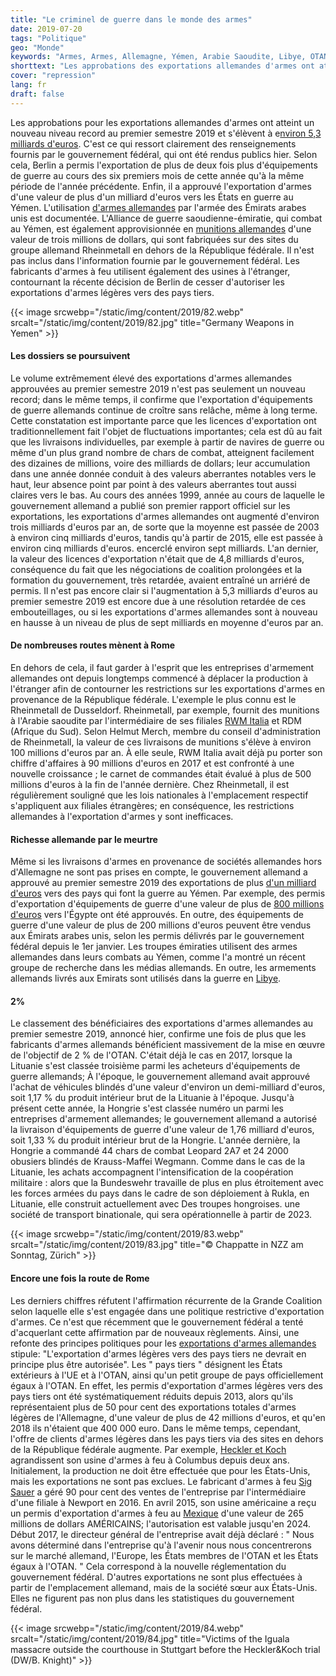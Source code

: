 ```yaml
---
title: "Le criminel de guerre dans le monde des armes"
date: 2019-07-20
tags: "Politique"
geo: "Monde"
keywords: "Armes, Armes, Allemagne, Yémen, Arabie Saoudite, Libye, OTAN, Sig Sauer, Heckler et Koch, Mexique, Réfugiés, Guerre, Terrorisme, Mort, Meurtre"
shorttext: "Les approbations des exportations allemandes d'armes ont atteint un nouveau niveau record au premier semestre 2019 et s'élèvent à environ 5,3 milliards d'euros"
cover: "repression"
lang: fr
draft: false
---
```


Les approbations pour les exportations allemandes d'armes ont atteint un nouveau niveau record au premier semestre 2019 et s'élèvent à e[nviron 5,3 milliards d'euros](https://www.dw.com/en/german-arms-export-approvals-spike/a-49544465-0 "German arms export approvals spike"). C'est ce qui ressort clairement des renseignements fournis par le gouvernement fédéral, qui ont été rendus publics hier. Selon cela, Berlin a permis l'exportation de plus de deux fois plus d'équipements de guerre au cours des six premiers mois de cette année qu'à la même période de l'année précédente. Enfin, il a approuvé l'exportation d'armes d'une valeur de plus d'un milliard d'euros vers les États en guerre au Yémen. L'utilisation [d'armes allemandes](https://www.dw.com/en/in-yemen-war-coalition-forces-rely-on-german-arms-and-technology/a-47684609-0 "In Yemen war, coalition forces rely on German arms and technology") par l'armée des Émirats arabes unis est documentée. L'Alliance de guerre saoudienne-émiratie, qui combat au Yémen, est également approvisionnée en [munitions allemandes](https://sites.tufts.edu/reinventingpeace/2019/03/19/who-is-arming-the-yemen-war-an-update/ "Who is arming the Yemen war?") d'une valeur de trois millions de dollars, qui sont fabriquées sur des sites du groupe allemand Rheinmetall en dehors de la République fédérale. Il n'est pas inclus dans l'information fournie par le gouvernement fédéral. Les fabricants d'armes à feu utilisent également des usines à l'étranger, contournant la récente décision de Berlin de cesser d'autoriser les exportations d'armes légères vers des pays tiers.

{{< image srcwebp="/static/img/content/2019/82.webp" srcalt="/static/img/content/2019/82.jpg" title="Germany Weapons in Yemen" >}}

#### Les dossiers se poursuivent

Le volume extrêmement élevé des exportations d'armes allemandes approuvées au premier semestre 2019 n'est pas seulement un nouveau record; dans le même temps, il confirme que l'exportation d'équipements de guerre allemands continue de croître sans relâche, même à long terme. Cette constatation est importante parce que les licences d'exportation ont traditionnellement fait l'objet de fluctuations importantes; cela est dû au fait que les livraisons individuelles, par exemple à partir de navires de guerre ou même d'un plus grand nombre de chars de combat, atteignent facilement des dizaines de millions, voire des milliards de dollars; leur accumulation dans une année donnée conduit à des valeurs aberrantes notables vers le haut, leur absence point par point à des valeurs aberrantes tout aussi claires vers le bas. Au cours des années 1999, année au cours de laquelle le gouvernement allemand a publié son premier rapport officiel sur les exportations, les exportations d'armes allemandes ont augmenté d'environ trois milliards d'euros par an, de sorte que la moyenne est passée de 2003 à environ cinq milliards d'euros, tandis qu'à partir de 2015, elle est passée à environ cinq milliards d'euros. encerclé environ sept milliards. L'an dernier, la valeur des licences d'exportation n'était que de 4,8 milliards d'euros, conséquence du fait que les négociations de coalition prolongées et la formation du gouvernement, très retardée, avaient entraîné un arriéré de permis. Il n'est pas encore clair si l'augmentation à 5,3 milliards d'euros au premier semestre 2019 est encore due à une résolution retardée de ces embouteillages, ou si les exportations d'armes allemandes sont à nouveau en hausse à un niveau de plus de sept milliards en moyenne d'euros par an.

#### De nombreuses routes mènent à Rome

En dehors de cela, il faut garder à l'esprit que les entreprises d'armement allemandes ont depuis longtemps commencé à déplacer la production à l'étranger afin de contourner les restrictions sur les exportations d'armes en provenance de la République fédérale. L'exemple le plus connu est le Rheinmetall de Dusseldorf. Rheinmetall, par exemple, fournit des munitions à l'Arabie saoudite par l'intermédiaire de ses filiales [RWM Italia](https://www.gn-stat.org/english/offending-companies/rheinmetall-eng/ "Rheinmetall AG") et RDM (Afrique du Sud). Selon Helmut Merch, membre du conseil d'administration de Rheinmetall, la valeur de ces livraisons de munitions s'élève à environ 100 millions d'euros par an. À elle seule, RWM Italia avait déjà pu porter son chiffre d'affaires à 90 millions d'euros en 2017 et est confronté à une nouvelle croissance ; le carnet de commandes était évalué à plus de 500 millions d'euros à la fin de l'année dernière. Chez Rheinmetall, il est régulièrement souligné que les lois nationales à l'emplacement respectif s'appliquent aux filiales étrangères; en conséquence, les restrictions allemandes à l'exportation d'armes y sont inefficaces.

#### Richesse allemande par le meurtre

Même si les livraisons d'armes en provenance de sociétés allemandes hors d'Allemagne ne sont pas prises en compte, le gouvernement allemand a approuvé au premier semestre 2019 des exportations de plus [d'un milliard d'euros](https://www.dailysabah.com/syrian-crisis/2019/06/16/germany-exported-arms-worth-11b-to-saudi-coalition-in-2019 "Germany exported arms worth $1.1B to Saudi coalition in 2019") vers des pays qui font la guerre au Yémen. Par exemple, des permis d'exportation d'équipements de guerre d'une valeur de plus de [800 millions d'euros](https://www.middleeastmonitor.com/20190617-germany-approves-e800m-arms-export-deal-to-egypt/ "Germany approves €800m arms export deal to Egypt") vers l'Égypte ont été approuvés. En outre, des équipements de guerre d'une valeur de plus de 200 millions d'euros peuvent être vendus aux Émirats arabes unis, selon les permis délivrés par le gouvernement fédéral depuis le 1er janvier. Les troupes émiraties utilisent des armes allemandes dans leurs combats au Yémen, comme l'a montré un récent groupe de recherche dans les médias allemands. En outre, les armements allemands livrés aux Emirats sont utilisés dans la guerre en [Libye](https://www.die-gdi.de/en/the-current-column/article/european-arms-sales-risk-undermining-development-in-north-africa/ "EUROPEAN ARMS SALES RISK UNDERMINING DEVELOPMENT IN NORTH AFRICA").

#### 2%

Le classement des bénéficiaires des exportations d'armes allemandes au premier semestre 2019, annoncé hier, confirme une fois de plus que les fabricants d'armes allemands bénéficient massivement de la mise en œuvre de l'objectif de 2 % de l'OTAN. C'était déjà le cas en 2017, lorsque la Lituanie s'est classée troisième parmi les acheteurs d'équipements de guerre allemands; À l'époque, le gouvernement allemand avait approuvé l'achat de véhicules blindés d'une valeur d'environ un demi-milliard d'euros, soit 1,17 % du produit intérieur brut de la Lituanie à l'époque. Jusqu'à présent cette année, la Hongrie s'est classée numéro un parmi les entreprises d'armement allemandes; le gouvernement allemand a autorisé la livraison d'équipements de guerre d'une valeur de 1,76 milliard d'euros, soit 1,33 % du produit intérieur brut de la Hongrie. L'année dernière, la Hongrie a commandé 44 chars de combat Leopard 2A7 et 24 2000 obusiers blindés de Krauss-Maffei Wegmann. Comme dans le cas de la Lituanie, les achats accompagnent l'intensification de la coopération militaire : alors que la Bundeswehr travaille de plus en plus étroitement avec les forces armées du pays dans le cadre de son déploiement à Rukla, en Lituanie, elle construit actuellement avec Des troupes hongroises. une société de transport binationale, qui sera opérationnelle à partir de 2023.

{{< image srcwebp="/static/img/content/2019/83.webp" srcalt="/static/img/content/2019/83.jpg" title="© Chappatte in NZZ am Sonntag, Zürich" >}}

#### Encore une fois la route de Rome

Les derniers chiffres réfutent l'affirmation récurrente de la Grande Coalition selon laquelle elle s'est engagée dans une politique restrictive d'exportation d'armes. Ce n'est que récemment que le gouvernement fédéral a tenté d'acquerlant cette affirmation par de nouveaux règlements. Ainsi, une refonte des principes politiques pour les [exportations d'armes allemandes](https://www.ammoland.com/2019/02/sig-sauer-and-hk-in-trouble-over-small-arms-exports/ "Sig Sauer and H&K in Trouble Over Small Arms Exports") stipule: "L'exportation d'armes légères vers des pays tiers ne devrait en principe plus être autorisée". Les " pays tiers " désignent les États extérieurs à l'UE et à l'OTAN, ainsi qu'un petit groupe de pays officiellement égaux à l'OTAN. En effet, les permis d'exportation d'armes légères vers des pays tiers ont été systématiquement réduits depuis 2013, alors qu'ils représentaient plus de 50 pour cent des exportations totales d'armes légères de l'Allemagne, d'une valeur de plus de 42 millions d'euros, et qu'en 2018 ils n'étaient que 400 000 euro. Dans le même temps, cependant, l'offre de clients d'armes légères dans les pays tiers via des sites en dehors de la République fédérale augmente. Par exemple, [Heckler et Koch](https://hk-usa.com/heckler-koch-expand-columbus-georgia/ "Heckler & Koch to Expand in Columbus, Georgia") agrandissent son usine d'armes à feu à Columbus depuis deux ans. Initialement, la production ne doit être effectuée que pour les États-Unis, mais les exportations ne sont pas exclues. Le fabricant d'armes à feu [Sig Sauer](https://www.nhpr.org/post/sig-sauer-already-largest-us-firearms-exporter-could-grow-bigger-rule-change "SIG Sauer, Already The Largest U.S. Firearms Exporter, Could Grow Bigger With Rule Change") a géré 90 pour cent des ventes de l'entreprise par l'intermédiaire d'une filiale à Newport en 2016. En avril 2015, son usine américaine a reçu un permis d'exportation d'armes à feu au [Mexique](https://stopusarmstomexico.org/sig-sauer-mexico-fact-sheet/ "Fact Sheet on Sig Sauer Arms Exports to Mexico") d'une valeur de 265 millions de dollars AMÉRICAINS; l'autorisation est valable jusqu'en 2024. Début 2017, le directeur général de l'entreprise avait déjà déclaré : " Nous avons déterminé dans l'entreprise qu'à l'avenir nous nous concentrerons sur le marché allemand, l'Europe, les États membres de l'OTAN et les États égaux à l'OTAN. " Cela correspond à la nouvelle réglementation du gouvernement fédéral. D'autres exportations ne sont plus effectuées à partir de l'emplacement allemand, mais de la société sœur aux États-Unis. Elles ne figurent pas non plus dans les statistiques du gouvernement fédéral.

{{< image srcwebp="/static/img/content/2019/84.webp" srcalt="/static/img/content/2019/84.jpg" title="Victims of the Iguala massacre outside the courthouse in Stuttgart before the Heckler&Koch trial (DW/B. Knight)" >}}


